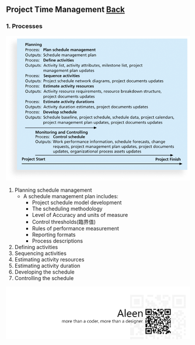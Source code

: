 ## Project Time Management	[Back](./../projectManagement.md)

### 1. Processes

<img src="./processes.png">

1. Planning schedule management
    - A schedule management plan includes:
        - Project schedule model development
        - The scheduling methodology
        - Level of Accuracy and units of measure
        - Control thresholds(臨界值)
        - Rules of performance measurement
        - Reporting formats
        - Process descriptions
2. Defining activities
3. Sequencing activities
4. Estimating activity resources
5. Estimating activity duration
6. Developing the schedule
7. Controlling the schedule

<a href="http://aleen42.github.io/" target="_blank" ><img src="./../../pic/tail.gif"></a>

